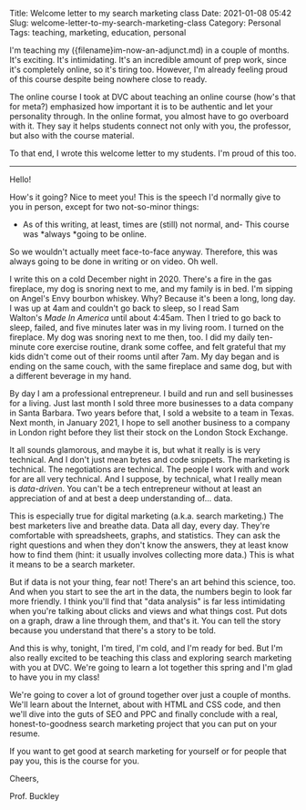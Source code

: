 Title: Welcome letter to my search marketing class
Date: 2021-01-08 05:42
Slug: welcome-letter-to-my-search-marketing-class
Category: Personal
Tags: teaching, marketing, education, personal

I'm teaching my ({filename}im-now-an-adjunct.md) in a couple of months. It's exciting. It's intimidating. It's an incredible amount of prep work, since it's completely online, so it's tiring too. However, I'm already feeling proud of this course despite being nowhere close to ready.

The online course I took at DVC about teaching an online course (how's that for meta?) emphasized how important it is to be authentic and let your personality through. In the online format, you almost have to go overboard with it. They say it helps students connect not only with you, the professor, but also with the course material. 

To that end, I wrote this welcome letter to my students. I'm proud of this too. 

---

Hello! 

How's it going? Nice to meet you! This is the speech I'd normally give to you in person, except for two not-so-minor things:

- As of this writing, at least, times are (still) not normal, and- This course was *always *going to be online.

So we wouldn't actually meet face-to-face anyway. Therefore, this was always going to be done in writing or on video. Oh well. 

I write this on a cold December night in 2020. There's a fire in the gas fireplace, my dog is snoring next to me, and my family is in bed. I'm sipping on Angel's Envy bourbon whiskey. Why? Because it's been a long, long day. I was up at 4am and couldn't go back to sleep, so I read Sam Walton's *Made In America* until about 4:45am. Then I tried to go back to sleep, failed, and five minutes later was in my living room. I turned on the fireplace. My dog was snoring next to me then, too. I did my daily ten-minute core exercise routine, drank some coffee, and felt grateful that my kids didn't come out of their rooms until after 7am. My day began and is ending on the same couch, with the same fireplace and same dog, but with a different beverage in my hand.

By day I am a professional entrepreneur. I build and run and sell businesses for a living. Just last month I sold three more businesses to a data company in Santa Barbara. Two years before that, I sold a website to a team in Texas. Next month, in January 2021, I hope to sell another business to a company in London right before they list their stock on the London Stock Exchange. 

It all sounds glamorous, and maybe it is, but what it really is is very technical. And I don't just mean bytes and code snippets. The marketing is technical. The negotiations are technical. The people I work with and work for are all very technical. And I suppose, by technical, what I really mean is *data-driven*. You can't be a tech entrepreneur without at least an appreciation of and at best a deep understanding of... data. 

This is especially true for digital marketing (a.k.a. search marketing.) The best marketers live and breathe data. Data all day, every day. They're comfortable with spreadsheets, graphs, and statistics. They can ask the right questions and when they don't know the answers, they at least know how to find them (hint: it usually involves collecting more data.) This is what it means to be a search marketer. 

But if data is not your thing, fear not! There's an art behind this science, too. And when you start to see the art in the data, the numbers begin to look far more friendly. I think you'll find that "data analysis" is far less intimidating when you're talking about clicks and views and what things cost. Put dots on a graph, draw a line through them, and that's it. You can tell the story because you understand that there's a story to be told. 

And this is why, tonight, I'm tired, I'm cold, and I'm ready for bed. But I'm also really excited to be teaching this class and exploring search marketing with you at DVC. We're going to learn a lot together this spring and I'm glad to have you in my class! 

We're going to cover a lot of ground together over just a couple of months. We'll learn about the Internet, about with HTML and CSS code, and then we'll dive into the guts of SEO and PPC and finally conclude with a real, honest-to-goodness search marketing project that you can put on your resume.

If you want to get good at search marketing for yourself or for people that pay you, this is the course for you. 

Cheers,

Prof. Buckley